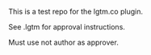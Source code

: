 This is a test repo for the lgtm.co plugin.

See .lgtm for approval instructions.

Must use not author as approver.
